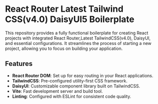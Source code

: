 # React Router Latest Tailwind CSS(v4.0) DaisyUI5 Boilerplate

This repository provides a fully functional boilerplate for creating React projects with integrated React Router,Latest TailwindCSS(v4.0), DaisyUI, and essential configurations. It streamlines the process of starting a new project, allowing you to focus on building your application.

## Features

- **React Router DOM**: Set up for easy routing in your React applications.
- **TailwindCSS**: Pre-configured utility-first CSS framework.
- **DaisyUI**: Customizable component library built on TailwindCSS.
- **Vite**: Fast development server and build tool.
- **Linting**: Configured with ESLint for consistent code quality.

